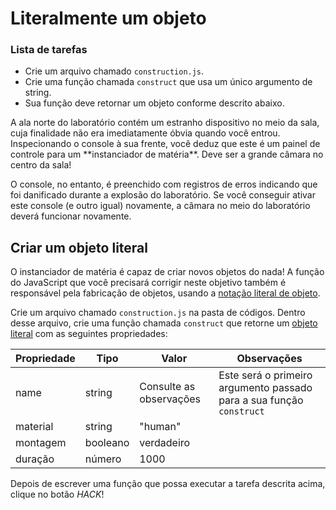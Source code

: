 # Literalmente um objeto

<div class="aside">
<h3>Lista de tarefas</h3>
<ul>
  <li>Crie um arquivo chamado <code>construction.js</code>.</li>
  <li>Crie uma função chamada <code>construct</code> que usa um único argumento de string.</li>
  <li>Sua função deve retornar um objeto conforme descrito abaixo.</li>
</ul>
</div>
A ala norte do laboratório contém um estranho dispositivo no meio da sala, cuja finalidade não era imediatamente óbvia quando você entrou. Inspecionando o console à sua frente, você deduz que este é um painel de controle para um **instanciador de matéria**. Deve ser a grande câmara no centro da sala!

O console, no entanto, é preenchido com registros de erros indicando que foi danificado durante a explosão do laboratório. Se você conseguir ativar este console (e outro igual) novamente, a câmara no meio do laboratório deverá funcionar novamente.

## Criar um objeto literal

O instanciador de matéria é capaz de criar novos objetos do nada! A função do JavaScript que você precisará corrigir neste objetivo também é responsável pela fabricação de objetos, usando a [notação literal de objeto](https://javascript.info/object#literals-and-properties).

Crie um arquivo chamado `construction.js` na pasta de códigos. Dentro desse arquivo, crie uma função chamada `construct` que retorne um [objeto literal](https://javascript.info/object#literals-and-properties) com as seguintes propriedades:

| Propriedade| Tipo| Valor| Observações|
|----------|----------|----------|----------|
| name| string| Consulte as observações| Este será o primeiro argumento passado para a sua função `construct`|
| material| string| "human"| |
| montagem| booleano| verdadeiro| |
| duração| número| 1000| |

Depois de escrever uma função que possa executar a tarefa descrita acima, clique no botão *HACK*!